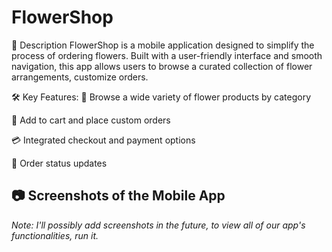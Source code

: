 # FlowerShop

📱 Description
FlowerShop is a mobile application designed to simplify the process of ordering flowers. Built with a user-friendly interface and smooth navigation, this app allows users to browse a curated collection of flower arrangements, customize orders.

🛠️ Key Features:
🌸 Browse a wide variety of flower products by category

🛒 Add to cart and place custom orders

💳 Integrated checkout and payment options

🔔 Order status updates


## 📷 Screenshots of the Mobile App

_Note: I'll possibly add screenshots in the future, to view all of our app's functionalities, run it._

